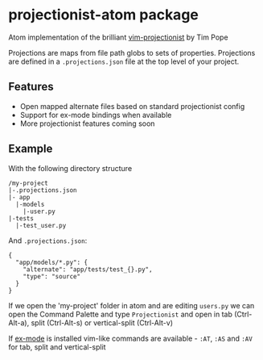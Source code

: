 # projectionist-atom package

Atom implementation of the brilliant
[vim-projectionist](https://github.com/tpope/vim-projectionist) by Tim Pope

Projections are maps from file path globs to sets of properties. Projections
are defined in a `.projections.json` file at the top level of your project.

## Features
* Open mapped alternate files based on standard projectionist config
* Support for ex-mode bindings when available
* More projectionist features coming soon

## Example

With the following directory structure
```
/my-project
|-.projections.json
|- app
  |-models
    |-user.py
|-tests
  |-test_user.py
```

And `.projections.json`:

```
{
  "app/models/*.py": {
    "alternate": "app/tests/test_{}.py",
    "type": "source"
  }
}
```

If we open the 'my-project' folder in atom and are editing `users.py`
we can open the Command Palette and type `Projectionist` and open in tab
(Ctrl-Alt-a), split (Ctrl-Alt-s) or vertical-split (Ctrl-Alt-v)

If [ex-mode](https://atom.io/packages/ex-mode) is installed vim-like commands
are available - `:AT`, `:AS` and `:AV` for tab, split and vertical-split
